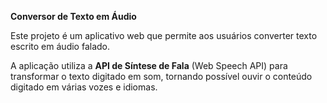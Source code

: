 **Conversor de Texto em Áudio**

Este projeto é um aplicativo web que permite aos usuários converter texto escrito em áudio falado. 

A aplicação utiliza a **API de Síntese de Fala** (Web Speech API) para transformar o texto digitado em som, tornando possível ouvir o conteúdo digitado em várias vozes e idiomas.
